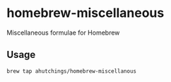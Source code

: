 homebrew-miscellaneous
===============

Miscellaneous formulae for Homebrew

## Usage

`brew tap ahutchings/homebrew-miscellanous`
